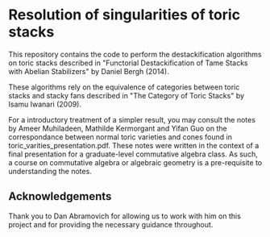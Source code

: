 # Resolution of singularities of toric stacks
This repository contains the code to perform the destackification algorithms on toric stacks described in "Functorial Destackification of Tame Stacks with Abelian Stabilizers" by Daniel Bergh (2014).

These algorithms rely on the equivalence of categories between toric stacks and stacky fans described in "The Category of Toric Stacks" by Isamu Iwanari (2009). 

For a introductory treatment of a simpler result, you may consult the notes by Ameer Muhiladeen, Mathilde Kermorgant and Yifan Guo on the correspondance between normal toric varieties and cones found in toric_varities_presentation.pdf. These notes were written in the context of a final presentation for a graduate-level commutative algebra class. As such, a course on commutative algebra or algebraic geometry is a pre-requisite to understanding the notes.  

## Acknowledgements
Thank you to Dan Abramovich for allowing us to work with him on this project and for providing the necessary guidance throughout.
